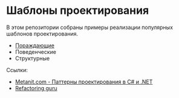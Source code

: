 # Шаблоны проектирования

В этом репозитории собраны примеры реализации популярных шаблонов проектирования.

- [Пораждающие](/creational/Creational.md)
- Поведенческие
- Структурные

Ссылки:
- [Metanit.com - Паттерны проектирования в C# и .NET](https://metanit.com/sharp/patterns/)
- [Refactoring guru](https://refactoring.guru/ru/design-patterns)
